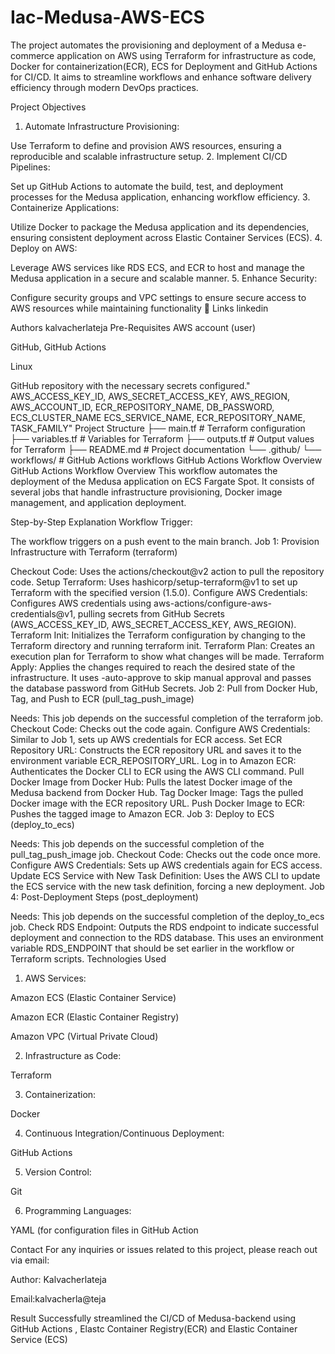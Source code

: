 # Iac-Medusa-AWS-ECS
The project automates the provisioning and deployment of a Medusa e-commerce application on AWS using Terraform for infrastructure as code, Docker for containerization(ECR), ECS for Deployment and GitHub Actions for CI/CD. It aims to streamline workflows and enhance software delivery efficiency through modern DevOps practices.

Project Objectives
1. Automate Infrastructure Provisioning:

Use Terraform to define and provision AWS resources, ensuring a reproducible and scalable infrastructure setup.
2. Implement CI/CD Pipelines:

Set up GitHub Actions to automate the build, test, and deployment processes for the Medusa application, enhancing workflow efficiency.
3. Containerize Applications:

Utilize Docker to package the Medusa application and its dependencies, ensuring consistent deployment across Elastic Container Services (ECS).
4. Deploy on AWS:

Leverage AWS services like RDS ECS, and ECR to host and manage the Medusa application in a secure and scalable manner.
5. Enhance Security:

Configure security groups and VPC settings to ensure secure access to AWS resources while maintaining functionality
🔗 Links
linkedin

Authors
kalvacherlateja
Pre-Requisites
AWS account (user)

GitHub, GitHub Actions

Linux

GitHub repository with the necessary secrets configured." AWS_ACCESS_KEY_ID, AWS_SECRET_ACCESS_KEY, AWS_REGION, AWS_ACCOUNT_ID, ECR_REPOSITORY_NAME, DB_PASSWORD, ECS_CLUSTER_NAME ECS_SERVICE_NAME, ECR_REPOSITORY_NAME, TASK_FAMILY"
Project Structure
├── main.tf           # Terraform configuration
├── variables.tf      # Variables for Terraform
├── outputs.tf        # Output values for Terraform
├── README.md         # Project documentation
└── .github/
    └── workflows/    # GitHub Actions workflows
GitHub Actions Workflow Overview
GitHub Actions Workflow Overview
This workflow automates the deployment of the Medusa application on ECS Fargate Spot. It consists of several jobs that handle infrastructure provisioning, Docker image management, and application deployment.

Step-by-Step Explanation
Workflow Trigger:

The workflow triggers on a push event to the main branch.
Job 1: Provision Infrastructure with Terraform (terraform)

Checkout Code: Uses the actions/checkout@v2 action to pull the repository code.
Setup Terraform: Uses hashicorp/setup-terraform@v1 to set up Terraform with the specified version (1.5.0).
Configure AWS Credentials: Configures AWS credentials using aws-actions/configure-aws-credentials@v1, pulling secrets from GitHub Secrets (AWS_ACCESS_KEY_ID, AWS_SECRET_ACCESS_KEY, AWS_REGION).
Terraform Init: Initializes the Terraform configuration by changing to the Terraform directory and running terraform init.
Terraform Plan: Creates an execution plan for Terraform to show what changes will be made.
Terraform Apply: Applies the changes required to reach the desired state of the infrastructure. It uses -auto-approve to skip manual approval and passes the database password from GitHub Secrets.
Job 2: Pull from Docker Hub, Tag, and Push to ECR (pull_tag_push_image)

Needs: This job depends on the successful completion of the terraform job.
Checkout Code: Checks out the code again.
Configure AWS Credentials: Similar to Job 1, sets up AWS credentials for ECR access.
Set ECR Repository URL: Constructs the ECR repository URL and saves it to the environment variable ECR_REPOSITORY_URL.
Log in to Amazon ECR: Authenticates the Docker CLI to ECR using the AWS CLI command.
Pull Docker Image from Docker Hub: Pulls the latest Docker image of the Medusa backend from Docker Hub.
Tag Docker Image: Tags the pulled Docker image with the ECR repository URL.
Push Docker Image to ECR: Pushes the tagged image to Amazon ECR.
Job 3: Deploy to ECS (deploy_to_ecs)

Needs: This job depends on the successful completion of the pull_tag_push_image job.
Checkout Code: Checks out the code once more.
Configure AWS Credentials: Sets up AWS credentials again for ECS access.
Update ECS Service with New Task Definition: Uses the AWS CLI to update the ECS service with the new task definition, forcing a new deployment.
Job 4: Post-Deployment Steps (post_deployment)

Needs: This job depends on the successful completion of the deploy_to_ecs job.
Check RDS Endpoint: Outputs the RDS endpoint to indicate successful deployment and connection to the RDS database. This uses an environment variable RDS_ENDPOINT that should be set earlier in the workflow or Terraform scripts.
Technologies Used
1. AWS Services:

Amazon ECS (Elastic Container Service)

Amazon ECR (Elastic Container Registry)

Amazon VPC (Virtual Private Cloud)

2. Infrastructure as Code:

Terraform

3. Containerization:

Docker

4. Continuous Integration/Continuous Deployment:

GitHub Actions

5. Version Control:

Git

6. Programming Languages:

YAML (for configuration files in GitHub Action

Contact
For any inquiries or issues related to this project, please reach out via email:

Author: Kalvacherlateja

Email:kalvacherla@teja 

Result
Successfully streamlined the CI/CD of Medusa-backend using GitHub Actions , Elastc Container Registry(ECR) and Elastic Container Service (ECS)
